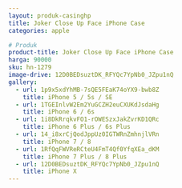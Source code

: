 ```yaml
---
layout: produk-casinghp
title: Joker Close Up Face iPhone Case
categories: apple

# Produk
product-title: Joker Close Up Face iPhone Case
harga: 90000
sku: hn-1279
image-drive: 12D0BEDsuztDK_RFYQc7YpNb0_JZpu1nQ
gallery:
  - url: 1p9x5xdYhMB-7sQE5FEaK74oYX9-bwb8Z
    title: iPhone 5 / 5s / SE
  - url: 1TGEInlvW2Em2YuGCZH2euCXUKdJsdaHg
    title: iPhone 6 / 6s
  - url: 1i8DkRrqkvFO1-rOWESzxJakZvrKD1QRc
    title: iPhone 6 Plus / 6s Plus
  - url: 14_i8xrCjQodJppUz0IGTWRnZmhnjlVRn
    title: iPhone 7 / 8
  - url: 1RfQqFWVReRCteU4FmT4Qf0YfqXEa_dKM
    title: iPhone 7 Plus / 8 Plus
  - url: 12D0BEDsuztDK_RFYQc7YpNb0_JZpu1nQ
    title: iPhone X
---
```

